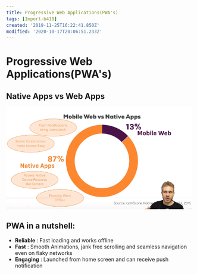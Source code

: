 ```yaml
---
title: Progressive Web Applications(PWA's)
tags: [Import-b418]
created: '2019-11-25T16:22:41.850Z'
modified: '2020-10-17T20:06:51.233Z'
---
```


# Progressive Web Applications(PWA's)

Native Apps vs Web Apps
---
<img src="static/progressive_web_apps/pwa_native_vs_webapps.PNG" width="500">

PWA in a nutshell:
---
- **Reliable** : Fast loading and works offline
- **Fast** : Smooth Animations, jank free scrolling and seamless navigation even on flaky networks
- **Engaging** : Launched from home screen and can receive push notification
